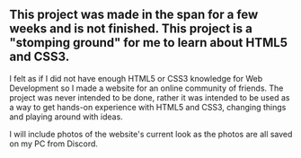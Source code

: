 ## This project was made in the span for a few weeks and is not finished. This project is a "stomping ground" for me to learn about HTML5 and CSS3.

I felt as if I did not have enough HTML5 or CSS3 knowledge for Web Development so I made a website for an online community of friends. 
The project was never intended to be done, rather it was intended to be used as a way to get hands-on experience with HTML5 and CSS3, changing things and 
playing around with ideas.

I will include photos of the website's current look as the photos are all saved on my PC from Discord.
